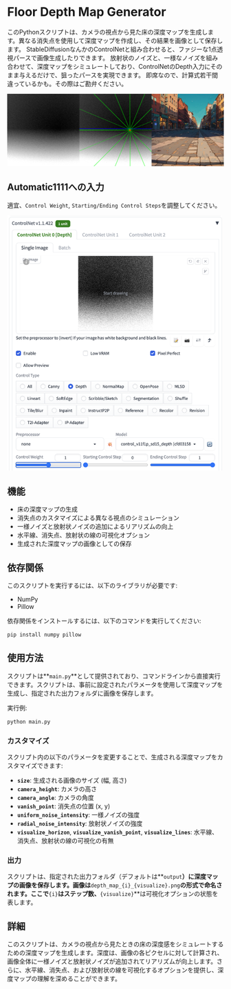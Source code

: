 # **Floor Depth Map Generator**

このPythonスクリプトは、カメラの視点から見た床の深度マップを生成します。異なる消失点を使用して深度マップを作成し、その結果を画像として保存します。
StableDiffusionなんかのControlNetと組み合わせると、ファジーな1点透視パースで画像生成したりできます。
放射状のノイズと、一様なノイズを組み合わせて、深度マップをシミュレートしており、ControlNetのDepth入力にそのまま与えるだけで、狙ったパースを実現できます。
即席なので、計算式若干間違っているかも。その際はご勘弁ください。

![参考画像](images/output.png)

## Automatic1111への入力

適宜、`Control Weight`, `Starting/Ending Control Steps`を調整してください。

<img src="images/ControlNet.png" alt="ControlNet" width="500"/>


## **機能**

- 床の深度マップの生成
- 消失点のカスタマイズによる異なる視点のシミュレーション
- 一様ノイズと放射状ノイズの追加によるリアリズムの向上
- 水平線、消失点、放射状の線の可視化オプション
- 生成された深度マップの画像としての保存

## **依存関係**

このスクリプトを実行するには、以下のライブラリが必要です:

- NumPy
- Pillow

依存関係をインストールするには、以下のコマンドを実行してください:

```bash
pip install numpy pillow
```

## **使用方法**

スクリプトは**`main.py`**として提供されており、コマンドラインから直接実行できます。スクリプトは、事前に設定されたパラメータを使用して深度マップを生成し、指定された出力フォルダに画像を保存します。

実行例:

```bash
python main.py
```

### **カスタマイズ**

スクリプト内の以下のパラメータを変更することで、生成される深度マップをカスタマイズできます:

- **`size`**: 生成される画像のサイズ (幅, 高さ)
- **`camera_height`**: カメラの高さ
- **`camera_angle`**: カメラの角度
- **`vanish_point`**: 消失点の位置 (x, y)
- **`uniform_noise_intensity`**: 一様ノイズの強度
- **`radial_noise_intensity`**: 放射状ノイズの強度
- **`visualize_horizon`**, **`visualize_vanish_point`**, **`visualize_lines`**: 水平線、消失点、放射状の線の可視化の有無

### **出力**

スクリプトは、指定された出力フォルダ（デフォルトは**`output`**）に深度マップの画像を保存します。画像は**`depth_map_{i}_{visualize}.png`**の形式で命名されます。ここで**`{i}`**はステップ数、**`{visualize}`**は可視化オプションの状態を表します。

## **詳細**

このスクリプトは、カメラの視点から見たときの床の深度感をシミュレートするための深度マップを生成します。深度は、画像の各ピクセルに対して計算され、画像全体に一様ノイズと放射状ノイズが追加されてリアリズムが向上します。さらに、水平線、消失点、および放射状の線を可視化するオプションを提供し、深度マップの理解を深めることができます。